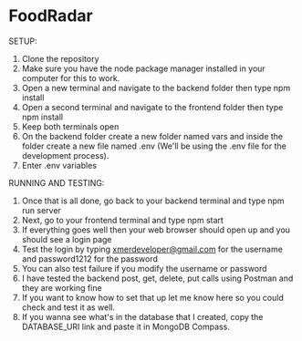 # FoodRadar


SETUP:
1. Clone the repository
2. Make sure you have the node package manager installed in your computer for this to work.
3. Open a new terminal and navigate to the backend folder then type npm install
4. Open a second terminal and navigate to the frontend folder then type npm install
5. Keep both terminals open
6. On the backend folder create a new folder named vars and inside the folder create a new file named .env (We'll be using the .env file for the development process).
7. Enter .env variables

RUNNING AND TESTING:
1. Once that is all done, go back to your backend terminal and type npm run server
2. Next, go to your frontend terminal and type npm start
3. If everything goes well then your web browser should open up and you should see a login page
4. Test the login by typing xmerdeveloper@gmail.com for the username and password1212 for the password
5. You can also test failure if you modify the username or password
6. I have tested the backend post, get, delete, put calls using Postman and they are working fine
7. If you want to know how to set that up let me know here so you could check and test it as well.
8. If you wanna see what's in the database that I created, copy the DATABASE_URI link and paste it in MongoDB Compass.

